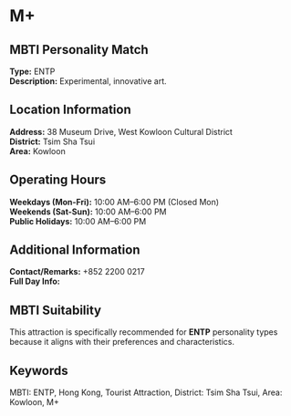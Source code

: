 # M+

## MBTI Personality Match
**Type:** ENTP  
**Description:** Experimental, innovative art.

## Location Information
**Address:** 38 Museum Drive, West Kowloon Cultural District  
**District:** Tsim Sha Tsui  
**Area:** Kowloon

## Operating Hours
**Weekdays (Mon-Fri):** 10:00 AM–6:00 PM (Closed Mon)  
**Weekends (Sat-Sun):** 10:00 AM–6:00 PM  
**Public Holidays:** 10:00 AM–6:00 PM

## Additional Information
**Contact/Remarks:** +852 2200 0217  
**Full Day Info:** 

## MBTI Suitability
This attraction is specifically recommended for **ENTP** personality types because it aligns with their preferences and characteristics.

## Keywords
MBTI: ENTP, Hong Kong, Tourist Attraction, District: Tsim Sha Tsui, Area: Kowloon, M+
